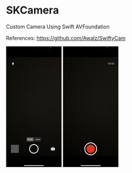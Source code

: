 # SKCamera
Custom Camera Using Swift AVFoundation

References: https://github.com/Awalz/SwiftyCam

<img src="https://github.com/ShivadityaKr/SKCamera/blob/main/ScreenShot/IMG_0671.PNG" width=30% height=30%>
<img src="https://github.com/ShivadityaKr/SKCamera/blob/main/ScreenShot/IMG_0672.PNG" width=30% height=30%>
